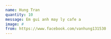 ```yaml
---
name: Hung Tran
quantity: 10
message: Em gui anh may ly cafe a
image: #
from: https://www.facebook.com/vanhung131530
---
```

